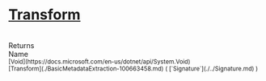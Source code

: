 # [Transform](./BasicMetadataExtraction-100663458.md)


<br>
Returns<img width=542/>Name
<br>
<sub>[Void](https://docs.microsoft.com/en-us/dotnet/api/System.Void)</sub><img width=500/><sub>[Transform](./BasicMetadataExtraction-100663458.md) ( [`Signature`](./../Signature.md) )</sub><br>


